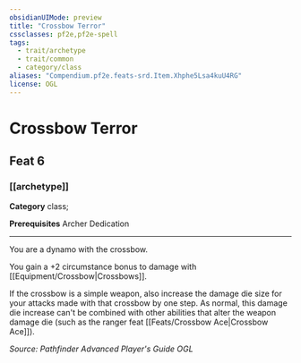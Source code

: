 ```yaml
---
obsidianUIMode: preview
title: "Crossbow Terror"
cssclasses: pf2e,pf2e-spell
tags:
  - trait/archetype
  - trait/common
  - category/class
aliases: "Compendium.pf2e.feats-srd.Item.Xhphe5Lsa4kuU4RG"
license: OGL
---
```

# Crossbow Terror
## Feat 6
### [[archetype]]

**Category** class; 



**Prerequisites** Archer Dedication
* * *
You are a dynamo with the crossbow.

You gain a +2 circumstance bonus to damage with [[Equipment/Crossbow|Crossbows]].

If the crossbow is a simple weapon, also increase the damage die size for your attacks made with that crossbow by one step. As normal, this damage die increase can't be combined with other abilities that alter the weapon damage die (such as the ranger feat [[Feats/Crossbow Ace|Crossbow Ace]]).

*Source: Pathfinder Advanced Player's Guide*
*OGL*